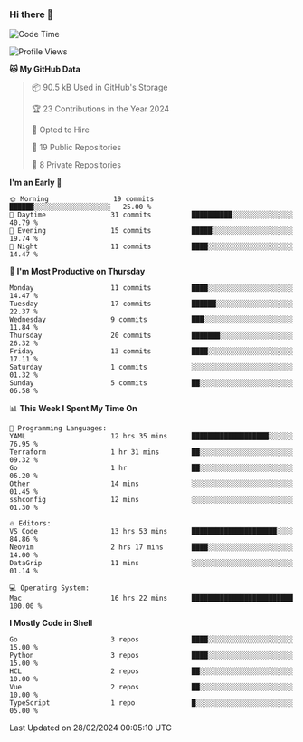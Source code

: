 ### Hi there 👋
<!--![visitors](https://visitor-badge.glitch.me/badge?page_id=d0zingcat)-->
<!--
**d0zingcat/d0zingcat** is a ✨ _special_ ✨ repository because its `README.md` (this file) appears on your GitHub profile.

Here are some ideas to get you started:

- 🔭 I’m currently working on ...
- 🌱 I’m currently learning ...
- 👯 I’m looking to collaborate on ...
- 🤔 I’m looking for help with ...
- 💬 Ask me about ...
- 📫 How to reach me: ...
- 😄 Pronouns: ...
- ⚡ Fun fact: ...
-->
<!--START_SECTION:waka-->
![Code Time](http://img.shields.io/badge/Code%20Time-3%2C369%20hrs%206%20mins-blue)

![Profile Views](http://img.shields.io/badge/Profile%20Views-12-blue)

**🐱 My GitHub Data** 

> 📦 90.5 kB Used in GitHub's Storage 
 > 
> 🏆 23 Contributions in the Year 2024
 > 
> 💼 Opted to Hire
 > 
> 📜 19 Public Repositories 
 > 
> 🔑 8 Private Repositories 
 > 
**I'm an Early 🐤** 

```text
🌞 Morning                19 commits          ██████░░░░░░░░░░░░░░░░░░░   25.00 % 
🌆 Daytime                31 commits          ██████████░░░░░░░░░░░░░░░   40.79 % 
🌃 Evening                15 commits          █████░░░░░░░░░░░░░░░░░░░░   19.74 % 
🌙 Night                  11 commits          ████░░░░░░░░░░░░░░░░░░░░░   14.47 % 
```
📅 **I'm Most Productive on Thursday** 

```text
Monday                   11 commits          ████░░░░░░░░░░░░░░░░░░░░░   14.47 % 
Tuesday                  17 commits          ██████░░░░░░░░░░░░░░░░░░░   22.37 % 
Wednesday                9 commits           ███░░░░░░░░░░░░░░░░░░░░░░   11.84 % 
Thursday                 20 commits          ███████░░░░░░░░░░░░░░░░░░   26.32 % 
Friday                   13 commits          ████░░░░░░░░░░░░░░░░░░░░░   17.11 % 
Saturday                 1 commits           ░░░░░░░░░░░░░░░░░░░░░░░░░   01.32 % 
Sunday                   5 commits           ██░░░░░░░░░░░░░░░░░░░░░░░   06.58 % 
```


📊 **This Week I Spent My Time On** 

```text
💬 Programming Languages: 
YAML                     12 hrs 35 mins      ███████████████████░░░░░░   76.95 % 
Terraform                1 hr 31 mins        ██░░░░░░░░░░░░░░░░░░░░░░░   09.32 % 
Go                       1 hr                ██░░░░░░░░░░░░░░░░░░░░░░░   06.20 % 
Other                    14 mins             ░░░░░░░░░░░░░░░░░░░░░░░░░   01.45 % 
sshconfig                12 mins             ░░░░░░░░░░░░░░░░░░░░░░░░░   01.30 % 

🔥 Editors: 
VS Code                  13 hrs 53 mins      █████████████████████░░░░   84.86 % 
Neovim                   2 hrs 17 mins       ████░░░░░░░░░░░░░░░░░░░░░   14.00 % 
DataGrip                 11 mins             ░░░░░░░░░░░░░░░░░░░░░░░░░   01.14 % 

💻 Operating System: 
Mac                      16 hrs 22 mins      █████████████████████████   100.00 % 
```

**I Mostly Code in Shell** 

```text
Go                       3 repos             ████░░░░░░░░░░░░░░░░░░░░░   15.00 % 
Python                   3 repos             ████░░░░░░░░░░░░░░░░░░░░░   15.00 % 
HCL                      2 repos             ██░░░░░░░░░░░░░░░░░░░░░░░   10.00 % 
Vue                      2 repos             ██░░░░░░░░░░░░░░░░░░░░░░░   10.00 % 
TypeScript               1 repo              █░░░░░░░░░░░░░░░░░░░░░░░░   05.00 % 
```




 Last Updated on 28/02/2024 00:05:10 UTC
<!--END_SECTION:waka-->

